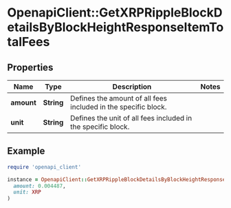 # OpenapiClient::GetXRPRippleBlockDetailsByBlockHeightResponseItemTotalFees

## Properties

| Name | Type | Description | Notes |
| ---- | ---- | ----------- | ----- |
| **amount** | **String** | Defines the amount of all fees included in the specific block. |  |
| **unit** | **String** | Defines the unit of all fees included in the specific block. |  |

## Example

```ruby
require 'openapi_client'

instance = OpenapiClient::GetXRPRippleBlockDetailsByBlockHeightResponseItemTotalFees.new(
  amount: 0.004487,
  unit: XRP
)
```

